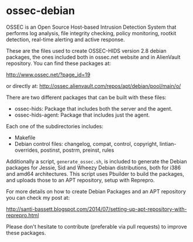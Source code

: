 ossec-debian
============

OSSEC is an Open Source Host-based Intrusion Detection System that performs log analysis, file integrity checking, policy monitoring, rootkit detection, real-time alerting and active response.

These are the files used to create OSSEC-HIDS version 2.8 debian packages, the ones included both in ossec.net website and in AlienVault repository. You can find these packages at:

http://www.ossec.net/?page_id=19

or directly at: http://ossec.alienvault.com/repos/apt/debian/pool/main/o/

There are two different packages that can be built with these files:

* ossec-hids: Package that includes both the server and the agent.
* ossec-hids-agent: Package that includes just the agent.

Each one of the subdirectories includes:

* Makefile
* Debian control files: changelog, compat, control, copyright, lintian-overrides, postinst, postrm, preinst, rules

Additionally a script, ```generate_ossec.sh```, is included to generate the Debian packages for Jessie, Sid and Wheezy Debian distributions, both for i386 and amd64 architectures. This script uses Pbuilder to build the packages, and uploads those to an APT repository, setup with Reprepro.

For more details on how to create Debian Packages and an APT repository you can check my post at:

http://santi-bassett.blogspot.com/2014/07/setting-up-apt-repository-with-reprepro.html

Please don't hesitate to contribute (preferable via pull requests) to improve these packages.
